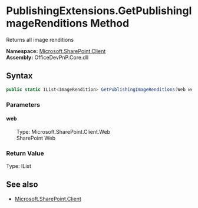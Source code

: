 # PublishingExtensions.GetPublishingImageRenditions Method  
Returns all image renditions  

**Namespace:** [Microsoft.SharePoint.Client](Microsoft.SharePoint.Client.md)  
**Assembly:** OfficeDevPnP.Core.dll  
## Syntax
```C#
public static IList<ImageRendition> GetPublishingImageRenditions(Web web)
```
### Parameters
#### web  
&emsp;&emsp;Type: Microsoft.SharePoint.Client.Web  
&emsp;&emsp;SharePoint Web  

### Return Value
Type: IList<ImageRendition>  

## See also
- [Microsoft.SharePoint.Client](Microsoft.SharePoint.Client.md)
